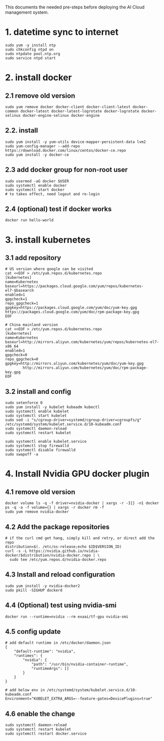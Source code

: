 This documents the needed pre-steps before deploying the AI Cloud management system.

# 1. datetime sync to internet
```
sudo yum -y install ntp
sudo chkconfig ntpd on
sudo ntpdate pool.ntp.org
sudo service ntpd start
```

# 2. install docker
## 2.1 remove old version
```
sudo yum remove docker docker-client docker-client-latest docker-common docker-latest docker-latest-logrotate docker-logrotate docker-selinux docker-engine-selinux docker-engine
```
## 2.2. install
```
sudo yum install -y yum-utils device-mapper-persistent-data lvm2
sudo yum-config-manager --add-repo https://download.docker.com/linux/centos/docker-ce.repo
sudo yum install -y docker-ce
```
## 2.3 add docker group for non-root user
```
sudo usermod -aG docker $USER
sudo systemctl enable docker
sudo systemctl start docker
# to takes effect, need logout and re-login
```
## 2.4 (optional) test if docker works
`docker run hello-world`


# 3. install kubernetes
## 3.1 add repository
```
# US version where google can be visited
cat <<EOF > /etc/yum.repos.d/kubernetes.repo
[kubernetes]
name=Kubernetes
baseurl=https://packages.cloud.google.com/yum/repos/kubernetes-el7-$basearch
enabled=1
gpgcheck=1
repo_gpgcheck=1
gpgkey=https://packages.cloud.google.com/yum/doc/yum-key.gpg https://packages.cloud.google.com/yum/doc/rpm-package-key.gpg
EOF

# China mainland version
cat <<EOF > /etc/yum.repos.d/kubernetes.repo
[kubernetes]
name=Kubernetes
baseurl=http://mirrors.aliyun.com/kubernetes/yum/repos/kubernetes-el7-x86_64
enabled=1
gpgcheck=0
repo_gpgcheck=0
gpgkey=http://mirrors.aliyun.com/kubernetes/yum/doc/yum-key.gpg
        http://mirrors.aliyun.com/kubernetes/yum/doc/rpm-package-key.gpg
EOF
```

## 3.2 install and config
```
sudo setenforce 0
sudo yum install -y kubelet kubeadm kubectl
sudo systemctl enable kubelet
sudo systemctl start kubelet
sudo sed -i "s/cgroup-driver=systemd/cgroup-driver=cgroupfs/g" /etc/systemd/system/kubelet.service.d/10-kubeadm.conf
sudo systemctl daemon-reload
sudo systemctl restart kubelet

sudo systemctl enable kubelet.service
sudo systemctl stop firewalld
sudo systemctl disable firewalld
sudo swapoff -a
```

# 4. Install Nvidia GPU docker plugin
## 4.1 remove old version 
```
docker volume ls -q -f driver=nvidia-docker | xargs -r -I{} -n1 docker ps -q -a -f volume={} | xargs -r docker rm -f
sudo yum remove nvidia-docker
```
## 4.2 Add the package repositories
```
# if the curl cmd get hang, simply kill and retry, or direct add the repo
distribution=$(. /etc/os-release;echo $ID$VERSION_ID)
curl -s -L https://nvidia.github.io/nvidia-docker/$distribution/nvidia-docker.repo | \
  sudo tee /etc/yum.repos.d/nvidia-docker.repo
```
## 4.3 Install and reload configuration
```
sudo yum install -y nvidia-docker2
sudo pkill -SIGHUP dockerd
```
## 4.4 (Optional) test using nvidia-smi
```
docker run --runtime=nvidia --rm exaai/tf-gpu nvidia-smi
```
## 4.5 config update
```
# add default runtime in /etc/docker/daemon.json
{
    "default-runtime": "nvidia",
    "runtimes": {
        "nvidia": {
            "path": "/usr/bin/nvidia-container-runtime",
            "runtimeArgs": []
        }
    }
}

# add below env in /etc/systemd/system/kubelet.service.d/10-kubeadm.conf
Environment="KUBELET_EXTRA_ARGS=--feature-gates=DevicePlugins=true"
```

## 4.6 enable the change
```
sudo systemctl daemon-reload
sudo systemctl restart kubelet
sudo systemctl restart docker.service
```


